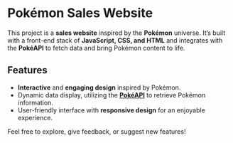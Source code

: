 # Pokémon Sales Website

This project is a **sales website** inspired by the **Pokémon** universe. It’s built with a front-end stack of **JavaScript, CSS, and HTML** and integrates with the **PokéAPI** to fetch data and bring Pokémon content to life.

## Features
- **Interactive** and **engaging design** inspired by Pokémon.
- Dynamic data display, utilizing the [**PokéAPI**](https://pokeapi.co/) to retrieve Pokémon information.
- User-friendly interface with **responsive design** for an enjoyable experience.

Feel free to explore, give feedback, or suggest new features!

